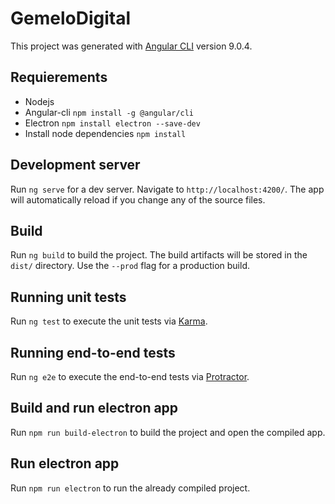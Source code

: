 # GemeloDigital

This project was generated with [Angular CLI](https://github.com/angular/angular-cli) version 9.0.4.

## Requierements

* Nodejs
* Angular-cli `npm install -g @angular/cli`
* Electron `npm install electron --save-dev`
* Install node dependencies `npm install`

## Development server

Run `ng serve` for a dev server. Navigate to `http://localhost:4200/`. The app will automatically reload if you change any of the source files.

## Build

Run `ng build` to build the project. The build artifacts will be stored in the `dist/` directory. Use the `--prod` flag for a production build.

## Running unit tests

Run `ng test` to execute the unit tests via [Karma](https://karma-runner.github.io).

## Running end-to-end tests

Run `ng e2e` to execute the end-to-end tests via [Protractor](http://www.protractortest.org/).

## Build and run electron app

Run `npm run build-electron` to build the project and open the compiled app.

## Run electron app

Run `npm run electron` to run the already compiled project.